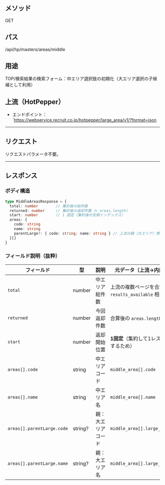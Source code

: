 ## メソッド
GET
## パス
/api/hp/masters/areas/middle
## 用途
TOP/検索結果の検索フォーム：中エリア選択肢の初期化（大エリア選択の子候補として利用）
## 上流（HotPepper）
- エンドポイント：`https://webservice.recruit.co.jp/hotpepper/large_area/v1/?format=json

---
## リクエスト
リクエストパラメータ不要。

---
## レスポンス
### ボディ構造
```ts
type MiddleAreasResponse = {
  total: number        // 集約後の総件数
  returned: number     // 集約後の返却件数（= areas.length）
  start: number        // 1 固定（集約後の先頭インデックス）
  areas: {
    code: string
    name: string
    parentLarge?: { code: string; name: string } // 上流の親（大エリア）情報が取れる場合のみ付与
  }[]
}
```

### フィールド説明（抜粋）
|フィールド|型|説明|元データ（上流→内部整形）|
|---|---|---|---|
|`total`|number|中エリア総件数|上流の複数ページを合算した `results_available` 相当|
|`returned`|number|今回返却件数|合算後の `areas.length`|
|`start`|number|返却開始位置|**1固定**（集約して1レスポンスにするため）|
|`areas[].code`|string|中エリアコード|`middle_area[].code`|
|`areas[].name`|string|中エリア名|`middle_area[].name`|
|`areas[].parentLarge.code`|string?|親：大エリアコード|`middle_area[].large_area.code`|
|`areas[].parentLarge.name`|string?|親：大エリア名|`middle_area[].large_area.name`|
